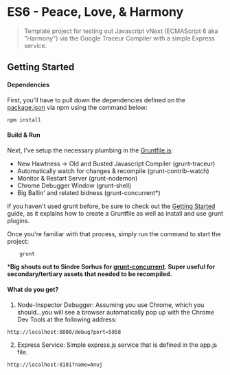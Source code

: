 # ES6 - Peace, Love, & Harmony
> Template project for testing out Javascript vNext (ECMAScript 6 aka "Harmony") via the Google Traceur Compiler with a simple Express service.

## Getting Started

#### Dependencies
First, you'll have to pull down the dependencies defined on the [package.json](https://github.com/anujb/harmonyjs_peacelove/blob/master/package.json) via npm using the command below:

```
npm install
```

#### Build & Run

Next, I've setup the necessary plumbing in the [Gruntfile.js](https://github.com/anujb/harmonyjs_peacelove/blob/master/Gruntfile.js):

- New Hawtness -> Old and Busted Javascript Compiler (grunt-traceur)
- Automatically watch for changes & recompile (grunt-contrib-watch) 
- Monitor & Restart Server (grunt-nodemon)
- Chrome Debugger Window (grunt-shell)
- Big Ballin' and related bidness (grunt-concurrent*)

If you haven't used grunt before, be sure to check out the [Getting Started](http://gruntjs.com/getting-started) guide, as it explains how to create a Gruntfile as well as install and use grunt plugins. 

Once you're familiar with that process, simply run the command to start the project:

```
	grunt
```

***Big shouts out to Sindre Sorhus for [grunt-concurrent](https://github.com/sindresorhus/grunt-concurrent "grunt-concurrent"). Super useful for secondary/tertiary assets that needed to be recompiled.**

#### What do you get?

1) Node-Inspector Debugger: Assuming you use Chrome, which you should...you will see a browser automatically pop up with the Chrome Dev Tools at the following address:

```
http://localhost:8080/debug?port=5858
```

2) Express Service: Simple express.js service that is defined in the app.js file.

```
http://localhost:8181?name=Anuj
```